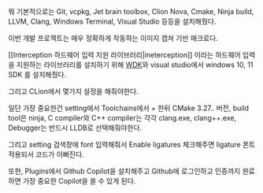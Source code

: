 뭐 기본적으로는 Git, vcpkg, Jet brain toolbox, Clion Nova, Cmake, Ninja build, LLVM, Clang, Windows Terminal, Visual Studio 등등을 설치해줬다.

이번 개발 프로젝트는 매우 정확하게 작동하는 이미지 캡쳐 기반 매크로다. 

[[Interception 하드웨어 입력 지원 라이브러리|ineterception]] 이라는 하드웨어 입력을 지원하는 라이브러리를 설치하기 위해 [WDK](https://www.microsoft.com/en-us/download/details.aspx?id=11800)와 visual studio에서 windows 10, 11 SDK 를 설치해줬다.

그리고 CLion에서 몇가지 설정을 해줘야한다. 

일단 가장 중요한건 setting에서 Toolchains에서 + 한뒤 CMake 3.27.. 버전, build tool은 ninja, C compiler와 C++ compiler는 각각 clang.exe, clang++.exe, Debugger는 반드시 LLDB로 선택해줘야한다.

그리고 setting 검색창에 font 입력해줘서 Enable ligatures 체크해주면 ligature 폰트 적용되서 코드가 이뻐진다.

또한, Plugins에서 Github Copilot을 설치해주고 Github에 로그인하고 인증까지 완료하면 가장 중요한 Copilot을 쓸 수 있게 된다.


